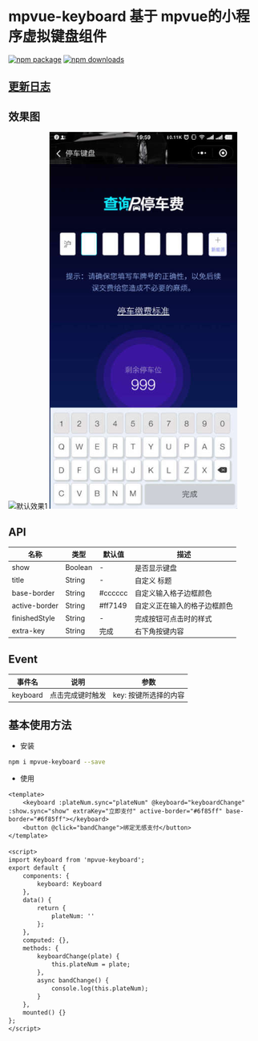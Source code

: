 # mpvue-keyboard 基于 mpvue的小程序虚拟键盘组件

[![npm package](https://img.shields.io/npm/v/mpvue-keyboard.svg)](https://www.npmjs.com/package/mpvue-keyboard)
[![npm downloads](http://img.shields.io/npm/dm/mpvue-keyboard.svg)](https://www.npmjs.com/package/mpvue-keyboard)

## [更新日志](CHANGE_LOG.md)

## 效果图
![默认效果1](./static/1.jpg)
![默认效果2](./static/2.jpg)

## API

| 名称              | 类型           | 默认值        | 描述               |
| -----------------|--------------- | ------------- | ----------------  |
| show        | Boolean         |     -         | 是否显示键盘  |
| title        | String         | -             | 自定义 标题  |
| base-border           | String         | #cccccc   | 自定义输入格子边框颜色  |
| active-border     | String       | #ff7149          | 自定义正在输入的格子边框颜色 |
| finishedStyle       | String       | -          | 完成按钮可点击时的样式 |
| extra-key     | String       | 完成          | 右下角按键内容 |


## Event

| 事件名              | 说明           | 参数        |
| -----------------|--------------- | ----------------  |
| keyboard        | 点击完成键时触发         |     key: 按键所选择的内容         |

## 基本使用方法

* 安装

``` bash
npm i mpvue-keyboard --save
```

* 使用

``` vue
<template>
    <keyboard :plateNum.sync="plateNum" @keyboard="keyboardChange" :show.sync="show" extraKey="立即支付" active-border="#6f85ff" base-border="#6f85ff"></keyboard>
    <button @click="bandChange">绑定无感支付</button>
</template>

<script>
import Keyboard from 'mpvue-keyboard';
export default {
    components: {
        keyboard: Keyboard
    },
    data() {
        return {
            plateNum: ''
        };
    },
    computed: {},
    methods: {
        keyboardChange(plate) {
            this.plateNum = plate;
        },
        async bandChange() {
            console.log(this.plateNum);
        }
    },
    mounted() {}
};
</script>


```